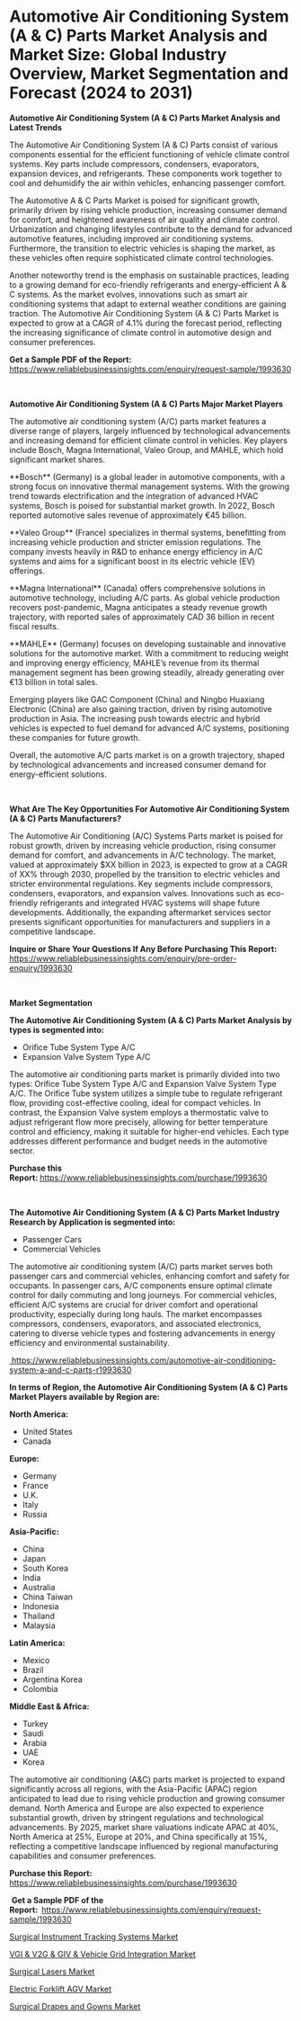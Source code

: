 <p><h1>Automotive Air Conditioning System (A & C) Parts Market Analysis and Market Size: Global Industry Overview, Market Segmentation and Forecast (2024 to 2031)</h1></p><p><strong>Automotive Air Conditioning System (A & C) Parts Market Analysis and Latest Trends</strong></p>
<p><p>The Automotive Air Conditioning System (A & C) Parts consist of various components essential for the efficient functioning of vehicle climate control systems. Key parts include compressors, condensers, evaporators, expansion devices, and refrigerants. These components work together to cool and dehumidify the air within vehicles, enhancing passenger comfort. </p><p>The Automotive A & C Parts Market is poised for significant growth, primarily driven by rising vehicle production, increasing consumer demand for comfort, and heightened awareness of air quality and climate control. Urbanization and changing lifestyles contribute to the demand for advanced automotive features, including improved air conditioning systems. Furthermore, the transition to electric vehicles is shaping the market, as these vehicles often require sophisticated climate control technologies. </p><p>Another noteworthy trend is the emphasis on sustainable practices, leading to a growing demand for eco-friendly refrigerants and energy-efficient A & C systems. As the market evolves, innovations such as smart air conditioning systems that adapt to external weather conditions are gaining traction. The Automotive Air Conditioning System (A & C) Parts Market is expected to grow at a CAGR of 4.1% during the forecast period, reflecting the increasing significance of climate control in automotive design and consumer preferences.</p></p>
<p><strong>Get a Sample PDF of the Report:&nbsp;</strong> <a href="https://www.reliablebusinessinsights.com/enquiry/request-sample/1993630?utm_campaign=1113&utm_medium=2&utm_source=Github&utm_content=ia&utm_term=04112024&utm_id=automotive-air-conditioning-system-a-c-parts">https://www.reliablebusinessinsights.com/enquiry/request-sample/1993630</a></p>
<p>&nbsp;</p>
<p><strong>Automotive Air Conditioning System (A & C) Parts Major Market Players</strong></p>
<p><p>The automotive air conditioning system (A/C) parts market features a diverse range of players, largely influenced by technological advancements and increasing demand for efficient climate control in vehicles. Key players include Bosch, Magna International, Valeo Group, and MAHLE, which hold significant market shares.</p><p>**Bosch** (Germany) is a global leader in automotive components, with a strong focus on innovative thermal management systems. With the growing trend towards electrification and the integration of advanced HVAC systems, Bosch is poised for substantial market growth. In 2022, Bosch reported automotive sales revenue of approximately €45 billion.</p><p>**Valeo Group** (France) specializes in thermal systems, benefitting from increasing vehicle production and stricter emission regulations. The company invests heavily in R&D to enhance energy efficiency in A/C systems and aims for a significant boost in its electric vehicle (EV) offerings.</p><p>**Magna International** (Canada) offers comprehensive solutions in automotive technology, including A/C parts. As global vehicle production recovers post-pandemic, Magna anticipates a steady revenue growth trajectory, with reported sales of approximately CAD 36 billion in recent fiscal results.</p><p>**MAHLE** (Germany) focuses on developing sustainable and innovative solutions for the automotive market. With a commitment to reducing weight and improving energy efficiency, MAHLE’s revenue from its thermal management segment has been growing steadily, already generating over €13 billion in total sales.</p><p>Emerging players like GAC Component (China) and Ningbo Huaxiang Electronic (China) are also gaining traction, driven by rising automotive production in Asia. The increasing push towards electric and hybrid vehicles is expected to fuel demand for advanced A/C systems, positioning these companies for future growth.</p><p>Overall, the automotive A/C parts market is on a growth trajectory, shaped by technological advancements and increased consumer demand for energy-efficient solutions.</p></p>
<p>&nbsp;</p>
<p><strong>What Are The Key Opportunities For Automotive Air Conditioning System (A & C) Parts Manufacturers?</strong></p>
<p><p>The Automotive Air Conditioning (A/C) Systems Parts market is poised for robust growth, driven by increasing vehicle production, rising consumer demand for comfort, and advancements in A/C technology. The market, valued at approximately $XX billion in 2023, is expected to grow at a CAGR of XX% through 2030, propelled by the transition to electric vehicles and stricter environmental regulations. Key segments include compressors, condensers, evaporators, and expansion valves. Innovations such as eco-friendly refrigerants and integrated HVAC systems will shape future developments. Additionally, the expanding aftermarket services sector presents significant opportunities for manufacturers and suppliers in a competitive landscape.</p></p>
<p><strong>Inquire or Share Your Questions If Any Before Purchasing This Report:</strong> <a href="https://www.reliablebusinessinsights.com/enquiry/pre-order-enquiry/1993630?utm_campaign=1113&utm_medium=2&utm_source=Github&utm_content=ia&utm_term=04112024&utm_id=automotive-air-conditioning-system-a-c-parts">https://www.reliablebusinessinsights.com/enquiry/pre-order-enquiry/1993630</a></p>
<p>&nbsp;</p>
<p><strong>Market Segmentation</strong></p>
<p><strong>The Automotive Air Conditioning System (A & C) Parts Market Analysis by types is segmented into:</strong></p>
<p><ul><li>Orifice Tube System Type A/C</li><li>Expansion Valve System Type A/C</li></ul></p>
<p><p>The automotive air conditioning parts market is primarily divided into two types: Orifice Tube System Type A/C and Expansion Valve System Type A/C. The Orifice Tube system utilizes a simple tube to regulate refrigerant flow, providing cost-effective cooling, ideal for compact vehicles. In contrast, the Expansion Valve system employs a thermostatic valve to adjust refrigerant flow more precisely, allowing for better temperature control and efficiency, making it suitable for higher-end vehicles. Each type addresses different performance and budget needs in the automotive sector.</p></p>
<p><strong>Purchase this Report:&nbsp;</strong><a href="https://www.reliablebusinessinsights.com/purchase/1993630?utm_campaign=1113&utm_medium=2&utm_source=Github&utm_content=ia&utm_term=04112024&utm_id=automotive-air-conditioning-system-a-c-parts">https://www.reliablebusinessinsights.com/purchase/1993630</a></p>
<p>&nbsp;</p>
<p><strong>The Automotive Air Conditioning System (A & C) Parts Market Industry Research by Application is segmented into:</strong></p>
<p><ul><li>Passenger Cars</li><li>Commercial Vehicles</li></ul></p>
<p><p>The automotive air conditioning system (A/C) parts market serves both passenger cars and commercial vehicles, enhancing comfort and safety for occupants. In passenger cars, A/C components ensure optimal climate control for daily commuting and long journeys. For commercial vehicles, efficient A/C systems are crucial for driver comfort and operational productivity, especially during long hauls. The market encompasses compressors, condensers, evaporators, and associated electronics, catering to diverse vehicle types and fostering advancements in energy efficiency and environmental sustainability.</p></p>
<p><a href="https://www.reliablebusinessinsights.com/automotive-air-conditioning-system-a-and-c-parts-r1993630?utm_campaign=1113&utm_medium=2&utm_source=Github&utm_content=ia&utm_term=04112024&utm_id=automotive-air-conditioning-system-a-c-parts">&nbsp;https://www.reliablebusinessinsights.com/automotive-air-conditioning-system-a-and-c-parts-r1993630</a></p>
<p><strong>In terms of Region, the Automotive Air Conditioning System (A & C) Parts Market Players available by Region are:</strong></p>
<p>
    <p> <strong> North America: </strong>
        <ul>
            <li>United States</li>
            <li>Canada</li>
        </ul>
        </p> 
    <p> <strong> Europe: </strong>
        <ul>
            <li>Germany</li>
            <li>France</li>
            <li>U.K.</li>
            <li>Italy</li>
            <li>Russia</li>
        </ul>
        </p> 
    <p> <strong> Asia-Pacific: </strong>
        <ul>
            <li>China</li>
            <li>Japan</li>
            <li>South Korea</li>
            <li>India</li>
            <li>Australia</li>
            <li>China Taiwan</li>
            <li>Indonesia</li>
            <li>Thailand</li>
            <li>Malaysia</li>
        </ul>
        </p> 
    <p> <strong> Latin America: </strong>
        <ul>
            <li>Mexico</li>
            <li>Brazil</li>
            <li>Argentina Korea</li>
            <li>Colombia</li>
        </ul>
        </p> 
    <p> <strong> Middle East & Africa: </strong>
        <ul>
            <li>Turkey</li>
            <li>Saudi</li>
            <li>Arabia</li>
            <li>UAE</li>
            <li>Korea</li>
        </ul>
    </p>
    </p>
<p><p>The automotive air conditioning (A&C) parts market is projected to expand significantly across all regions, with the Asia-Pacific (APAC) region anticipated to lead due to rising vehicle production and growing consumer demand. North America and Europe are also expected to experience substantial growth, driven by stringent regulations and technological advancements. By 2025, market share valuations indicate APAC at 40%, North America at 25%, Europe at 20%, and China specifically at 15%, reflecting a competitive landscape influenced by regional manufacturing capabilities and consumer preferences.</p></p>
<p><strong>Purchase this Report: </strong><a href="https://www.reliablebusinessinsights.com/purchase/1993630?utm_campaign=1113&utm_medium=2&utm_source=Github&utm_content=ia&utm_term=04112024&utm_id=automotive-air-conditioning-system-a-c-parts">https://www.reliablebusinessinsights.com/purchase/1993630</a></p>
<p>&nbsp;<strong>Get a Sample PDF of the Report:&nbsp;&nbsp;</strong><a href="https://www.reliablebusinessinsights.com/enquiry/request-sample/1993630?utm_campaign=1113&utm_medium=2&utm_source=Github&utm_content=ia&utm_term=04112024&utm_id=automotive-air-conditioning-system-a-c-parts">https://www.reliablebusinessinsights.com/enquiry/request-sample/1993630</a></p>
<p><strong></strong></p>
<p><p><a href="https://issuu.com/reportprime-2/docs/surgical-instrument-tracking-system_eacb979d0f05ce?utm_campaign=1113&utm_medium=2&utm_source=Github&utm_content=ia&utm_term=04112024&utm_id=automotive-air-conditioning-system-a-c-parts">Surgical Instrument Tracking Systems Market</a></p><p><a href="https://github.com/keitelmoprotinu/Market-Research-Report-List-1/blob/main/vgi-v2g-giv-vehicle-grid-integration-market.md?utm_campaign=1113&utm_medium=2&utm_source=Github&utm_content=ia&utm_term=04112024&utm_id=automotive-air-conditioning-system-a-c-parts">VGI & V2G & GIV & Vehicle Grid Integration Market</a></p><p><a href="https://issuu.com/reportprime-2/docs/surgical-lasers-market-size-2030.pp_32fb238500fa96?utm_campaign=1113&utm_medium=2&utm_source=Github&utm_content=ia&utm_term=04112024&utm_id=automotive-air-conditioning-system-a-c-parts">Surgical Lasers Market</a></p><p><a href="https://github.com/tewellnudorennk/Market-Research-Report-List-1/blob/main/electric-forklift-agv-market.md?utm_campaign=1113&utm_medium=2&utm_source=Github&utm_content=ia&utm_term=04112024&utm_id=automotive-air-conditioning-system-a-c-parts">Electric Forklift AGV Market</a></p><p><a href="https://issuu.com/reportprime-2/docs/surgical-drapes-and-gowns-market-si_8f180811a74efd?utm_campaign=1113&utm_medium=2&utm_source=Github&utm_content=ia&utm_term=04112024&utm_id=automotive-air-conditioning-system-a-c-parts">Surgical Drapes and Gowns Market</a></p></p>